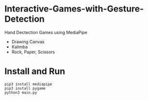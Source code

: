 # Interactive-Games-with-Gesture-Detection
Hand Dectection Games using MediaPipe
- Drawing Canvas
- Kalimba
- Rock, Paper, Scissors

# Install and Run

```
pip3 install mediapipe
pip3 install pygame
python3 main.py
```

